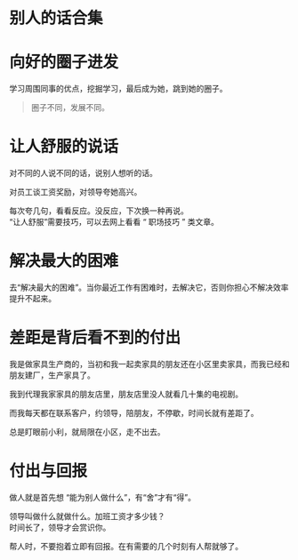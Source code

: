 

# 别人的话合集

# 向好的圈子进发

学习周围同事的优点，挖掘学习，最后成为她，跳到她的圈子。  

>圈子不同，发展不同。


# 让人舒服的说话

对不同的人说不同的话，说别人想听的话。  

对员工谈工资奖励，对领导夸她高兴。  

每次夸几句，看看反应。没反应，下次换一种再说。  
“让人舒服”需要技巧，可以去网上看看 “ 职场技巧 ” 类文章。  

# 解决最大的困难

去“解决最大的困难”。当你最近工作有困难时，去解决它，否则你担心不解决效率提升不起来。  

# 差距是背后看不到的付出

我是做家具生产商的，当初和我一起卖家具的朋友还在小区里卖家具，而我已经和朋友建厂，生产家具了。  

我到代理我家家具的朋友店里，朋友店里没人就看几十集的电视剧。  

而我每天都在联系客户，约领导，陪朋友，不停歇，时间长就有差距了。

总是盯眼前小利，就局限在小区，走不出去。

# 付出与回报

做人就是首先想 “能为别人做什么”，有“舍”才有“得”。  

领导叫做什么就做什么。加班工资才多少钱？    
时间长了，领导才会赏识你。

帮人时，不要抱着立即有回报。在有需要的几个时刻有人帮就够了。

